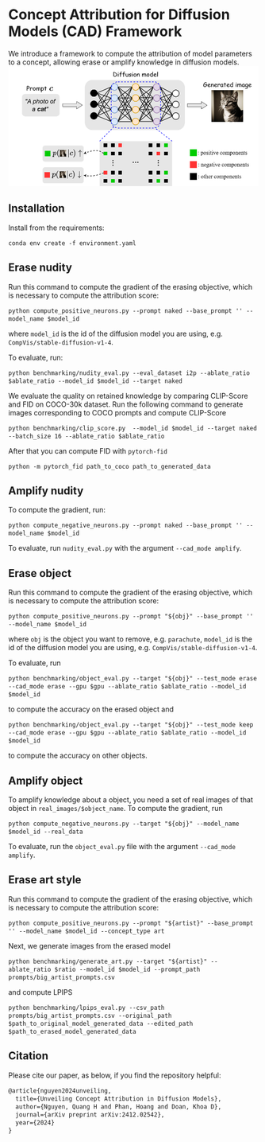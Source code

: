 # **C**oncept **A**ttribution for **D**iffusion Models (CAD) Framework
We introduce a framework to compute the attribution of model parameters to a concept, allowing erase or amplify knowledge in diffusion models.
![alt text](CAD.png)
## Installation
Install from the requirements:
```
conda env create -f environment.yaml
```

## Erase nudity
Run this command to compute the gradient of the erasing objective, which is necessary to compute the attribution score:
```
python compute_positive_neurons.py --prompt naked --base_prompt '' --model_name $model_id
```
where ```model_id``` is the id of the diffusion model you are using, e.g. ```CompVis/stable-diffusion-v1-4```.

To evaluate, run:
```
python benchmarking/nudity_eval.py --eval_dataset i2p --ablate_ratio $ablate_ratio --model_id $model_id --target naked
```

We evaluate the quality on retained knowledge by comparing CLIP-Score and FID on COCO-30k dataset. Run the following command to generate images corresponding to COCO prompts and compute CLIP-Score

```
python benchmarking/clip_score.py  --model_id $model_id --target naked --batch_size 16 --ablate_ratio $ablate_ratio
```

After that you can compute FID with ```pytorch-fid```

```
python -m pytorch_fid path_to_coco path_to_generated_data
```

## Amplify nudity
To compute the gradient, run:
```
python compute_negative_neurons.py --prompt naked --base_prompt '' --model_name $model_id
```

To evaluate, run ```nudity_eval.py``` with the argument ```--cad_mode amplify```.

## Erase object
Run this command to compute the gradient of the erasing objective, which is necessary to compute the attribution score:
```
python compute_positive_neurons.py --prompt "${obj}" --base_prompt '' --model_name $model_id
```
where ```obj``` is the object you want to remove, e.g. ```parachute```, ```model_id``` is the id of the diffusion model you are using, e.g. ```CompVis/stable-diffusion-v1-4```.

To evaluate, run

```
python benchmarking/object_eval.py --target "${obj}" --test_mode erase --cad_mode erase --gpu $gpu --ablate_ratio $ablate_ratio --model_id $model_id
```

to compute the accuracy on the erased object and

```
python benchmarking/object_eval.py --target "${obj}" --test_mode keep --cad_mode erase --gpu $gpu --ablate_ratio $ablate_ratio --model_id $model_id
```

to compute the accuracy on other objects.

## Amplify object
To amplify knowledge about a object, you need a set of real images of that object in ```real_images/$object_name```. To compute the gradient, run 

```
python compute_negative_neurons.py --target "${obj}" --model_name $model_id --real_data
```
To evaluate, run the ```object_eval.py``` file with the argument ```--cad_mode amplify```.

## Erase art style

Run this command to compute the gradient of the erasing objective, which is necessary to compute the attribution score:
```
python compute_positive_neurons.py --prompt "${artist}" --base_prompt '' --model_name $model_id --concept_type art
```

Next, we generate images from the erased model

```
python benchmarking/generate_art.py --target "${artist}" --ablate_ratio $ratio --model_id $model_id --prompt_path prompts/big_artist_prompts.csv 
```

and compute LPIPS 
```
python benchmarking/lpips_eval.py --csv_path prompts/big_artist_prompts.csv --original_path $path_to_original_model_generated_data --edited_path $path_to_erased_model_generated_data
```
## Citation
Please cite our paper, as below, if you find the repository helpful:
```
@article{nguyen2024unveiling,
  title={Unveiling Concept Attribution in Diffusion Models},
  author={Nguyen, Quang H and Phan, Hoang and Doan, Khoa D},
  journal={arXiv preprint arXiv:2412.02542},
  year={2024}
}
```
